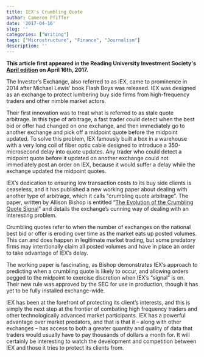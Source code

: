 ```yaml
---
title: IEX's Crumbling Quote
author: Cameron Pfiffer
date: '2017-04-16'
slug: ''
categories: ["Writing"]
tags: ["Microstructure", "Finance", "Journalism"]
description: ''
---
```


__This article first appeared in the Reading University Investment Society's  [April edition](https://www.dropbox.com/s/vicfm15cza2gt8u/RUIS-April.pdf?dl=0) on April 16th, 2017.__

The Investor’s Exchange, also referred to as IEX, came to prominence in 2014 after Michael Lewis’ book Flash Boys was released. IEX was designed as an exchange to protect lumbering buy side firms from high-frequency traders and other nimble market actors.

Their first innovation was to treat what is referred to as stale quote arbitrage. In this type of arbitrage, a fast trader could detect when the best bid or offer had changed on one exchange, and then immediately go to another exchange and pick off a midpoint quote before the midpoint updated. To solve this problem, IEX famously built a box in a warehouse with a very long coil of fiber optic cable designed to introduce a 350-microsecond delay into quote updates. Any trader who could detect a midpoint quote before it updated on another exchange could not immediately post an order on IEX, because it would suffer a delay while the exchange updated the midpoint quotes.

IEX’s dedication to ensuring low transaction costs to its buy side clients is ceaseless, and it has published a new working paper about dealing with another type of arbitrage, which it calls “crumbling quote arbitrage”. The paper, written by Allison Bishop is entitled “[The Evolution of the Crumbling Quote Signal](https://iextrading.com/docs/The%20Evolution%20of%20the%20Crumbling%20Quote%20Signal.pdf?utm_medium=email&utm_source=newsletter&utm_term=170411&utm_campaign=moneystuff)” and details the exchange’s cunning way of dealing with an interesting problem.

Crumbling quotes refer to when the number of exchanges on the national best bid or offer is eroding over time as the market eats up posted volumes. This can and does happen in legitimate market trading, but some predatory firms may intentionally claim all posted volumes and have in place an order to take advantage of IEX’s delay.

The working paper is fascinating, as Bishop demonstrates IEX’s approach to predicting when a crumbling quote is likely to occur, and allowing orders pegged to the midpoint to exercise discretion when IEX’s “signal” is on. Their new rule was approved by the SEC for use in production, though it has yet to be fully installed exchange-wide.

IEX has been at the forefront of protecting its client’s interests, and this is simply the next step at the frontier of combating high frequency traders and other technologically advanced market participants. IEX has a powerful advantage over market predators, and that is that it – along with other exchanges – has access to both a greater quantity and quality of data that traders would usually have to pay thousands of dollars a month for. It will certainly be interesting to watch the development and competition between IEX and those it tries to protect its clients from.
